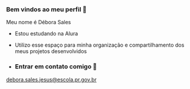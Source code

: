 ### Bem vindos ao meu perfil 🧡

Meu nome é Débora Sales

- Estou estudando na Alura
- Utilizo esse espaço para minha organização e compartilhamento dos meus projetos desenvolvidos

- ### Entrar em contato comigo 🙂

debora.sales.jesus@escola.pr.gov.br

